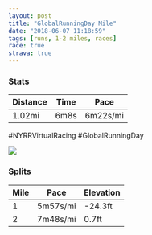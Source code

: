 ```yaml
---
layout: post
title: "GlobalRunningDay Mile"
date: "2018-06-07 11:18:59"
tags: [runs, 1-2 miles, races]
race: true
strava: true
---
```


### Stats

| Distance | Time | Pace |
|----------|------|------|
|1.02mi|6m8s|6m22s/mi|

#NYRRVirtualRacing #GlobalRunningDay

<img src='https://maps.googleapis.com/maps/api/staticmap?maptype=roadmap&path=enc:}pmwFz|sbMaIg@gE}SEy_@yC}FwBmLh@}]&key=AIzaSyC1MId7bFpkLXNAaYhBSTb8jLyiSqzbDtM&size=800x800&markers=color:yellow|label:S|40.70687,-73.99902&markers=color:green|label:F|40.71067,-73.98185'>

### Splits

| Mile | Pace | Elevation |
|------|------|-----------|
|1|5m57s/mi|-24.3ft|
|2|7m48s/mi|0.7ft|
